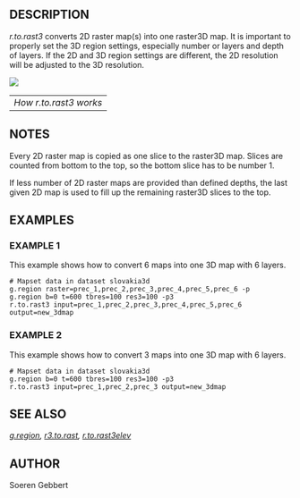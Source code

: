 ## DESCRIPTION

*r.to.rast3* converts 2D raster map(s) into one raster3D map. It is
important to properly set the 3D region settings, especially number or
layers and depth of layers. If the 2D and 3D region settings are
different, the 2D resolution will be adjusted to the 3D resolution.

<img src="r.to.rast3.png" data-border="0" />

|                        |
|------------------------|
| *How r.to.rast3 works* |

## NOTES

Every 2D raster map is copied as one slice to the raster3D map. Slices
are counted from bottom to the top, so the bottom slice has to be number
1.

If less number of 2D raster maps are provided than defined depths, the
last given 2D map is used to fill up the remaining raster3D slices to
the top.

## EXAMPLES

### EXAMPLE 1

This example shows how to convert 6 maps into one 3D map with 6
layers.

```shell
# Mapset data in dataset slovakia3d
g.region raster=prec_1,prec_2,prec_3,prec_4,prec_5,prec_6 -p
g.region b=0 t=600 tbres=100 res3=100 -p3
r.to.rast3 input=prec_1,prec_2,prec_3,prec_4,prec_5,prec_6 output=new_3dmap
```

### EXAMPLE 2

This example shows how to convert 3 maps into one 3D map with 6
layers.

```shell
# Mapset data in dataset slovakia3d
g.region b=0 t=600 tbres=100 res3=100 -p3
r.to.rast3 input=prec_1,prec_2,prec_3 output=new_3dmap
```

## SEE ALSO

*[g.region](g.region.md), [r3.to.rast](r3.to.rast.md),
[r.to.rast3elev](r.to.rast3elev.md)*

## AUTHOR

Soeren Gebbert
